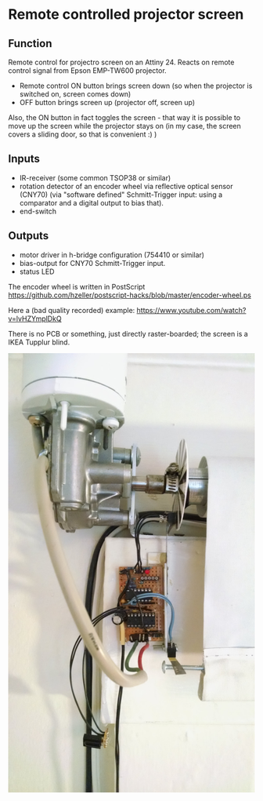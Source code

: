 Remote controlled projector screen
==================================

Function
--------
Remote control for projectro screen on an Attiny 24.
Reacts on remote control signal from Epson EMP-TW600 projector.

   - Remote control ON button brings screen down (so when the projector is switched on, screen comes down)
   - OFF button brings screen up (projector off, screen up)

Also, the ON button in fact toggles the screen - that way it is possible to
move up the screen while the projector stays on (in my case, the screen covers
a sliding door, so that is convenient :) )

Inputs
------

   - IR-receiver (some common TSOP38 or similar)
   - rotation detector of an encoder wheel via reflective optical sensor (CNY70)
     (via "software defined" Schmitt-Trigger input: using a comparator and a
      digital output to bias that).
   - end-switch

Outputs
-------

   - motor driver in h-bridge configuration (754410 or similar)
   - bias-output for CNY70 Schmitt-Trigger input.
   - status LED

The encoder wheel is written in PostScript
https://github.com/hzeller/postscript-hacks/blob/master/encoder-wheel.ps

Here a (bad quality recorded) example:
https://www.youtube.com/watch?v=lvHZYmplDkQ

There is no PCB or something, just directly raster-boarded; the screen is
a IKEA Tupplur blind.

![Screen Assembly][assembly]

[assembly]: https://github.com/hzeller/rc-screen/raw/master/img/assembly.jpg
